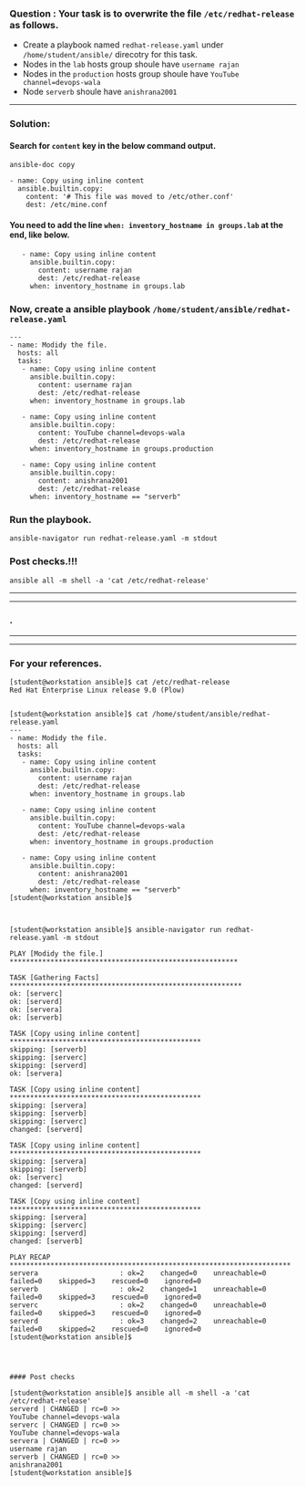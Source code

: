 ### Question : Your task is to overwrite the file `/etc/redhat-release` as follows.
- Create a playbook named `redhat-release.yaml` under `/home/student/ansible/` direcotry for this task.
- Nodes in the `lab` hosts group shoule have `username rajan`
- Nodes in the `production` hosts group shoule have `YouTube channel=devops-wala`
- Node `serverb` shoule have `anishrana2001`
---

### Solution: 

#### Search for `content` key in the below command output.
```
ansible-doc copy
```
```
- name: Copy using inline content
  ansible.builtin.copy:
    content: '# This file was moved to /etc/other.conf'
    dest: /etc/mine.conf
```
#### You need to add the line `when: inventory_hostname in groups.lab` at the end, like below.

```
   - name: Copy using inline content
     ansible.builtin.copy:
       content: username rajan
       dest: /etc/redhat-release
     when: inventory_hostname in groups.lab
```

### Now, create a ansible playbook `/home/student/ansible/redhat-release.yaml`
```
---
- name: Modidy the file.
  hosts: all
  tasks:
   - name: Copy using inline content
     ansible.builtin.copy:
       content: username rajan
       dest: /etc/redhat-release
     when: inventory_hostname in groups.lab
    
   - name: Copy using inline content
     ansible.builtin.copy:
       content: YouTube channel=devops-wala
       dest: /etc/redhat-release
     when: inventory_hostname in groups.production

   - name: Copy using inline content
     ansible.builtin.copy:
       content: anishrana2001
       dest: /etc/redhat-release
     when: inventory_hostname == "serverb"
```
### Run the playbook.
```
ansible-navigator run redhat-release.yaml -m stdout
```

### Post checks.!!!
```
ansible all -m shell -a 'cat /etc/redhat-release'
```
---
---
### .
---
---

### For your references. 

```
[student@workstation ansible]$ cat /etc/redhat-release 
Red Hat Enterprise Linux release 9.0 (Plow)


[student@workstation ansible]$ cat /home/student/ansible/redhat-release.yaml
---
- name: Modidy the file.
  hosts: all
  tasks:
   - name: Copy using inline content
     ansible.builtin.copy:
       content: username rajan
       dest: /etc/redhat-release
     when: inventory_hostname in groups.lab
    
   - name: Copy using inline content
     ansible.builtin.copy:
       content: YouTube channel=devops-wala
       dest: /etc/redhat-release
     when: inventory_hostname in groups.production

   - name: Copy using inline content
     ansible.builtin.copy:
       content: anishrana2001
       dest: /etc/redhat-release
     when: inventory_hostname == "serverb"
[student@workstation ansible]$



[student@workstation ansible]$ ansible-navigator run redhat-release.yaml -m stdout

PLAY [Modidy the file.] ********************************************************

TASK [Gathering Facts] *********************************************************
ok: [serverc]
ok: [serverd]
ok: [servera]
ok: [serverb]

TASK [Copy using inline content] ***********************************************
skipping: [serverb]
skipping: [serverc]
skipping: [serverd]
ok: [servera]

TASK [Copy using inline content] ***********************************************
skipping: [servera]
skipping: [serverb]
skipping: [serverc]
changed: [serverd]

TASK [Copy using inline content] ***********************************************
skipping: [servera]
skipping: [serverb]
ok: [serverc]
changed: [serverd]

TASK [Copy using inline content] ***********************************************
skipping: [servera]
skipping: [serverc]
skipping: [serverd]
changed: [serverb]

PLAY RECAP *********************************************************************
servera                    : ok=2    changed=0    unreachable=0    failed=0    skipped=3    rescued=0    ignored=0   
serverb                    : ok=2    changed=1    unreachable=0    failed=0    skipped=3    rescued=0    ignored=0   
serverc                    : ok=2    changed=0    unreachable=0    failed=0    skipped=3    rescued=0    ignored=0   
serverd                    : ok=3    changed=2    unreachable=0    failed=0    skipped=2    rescued=0    ignored=0   
[student@workstation ansible]$ 




#### Post checks

[student@workstation ansible]$ ansible all -m shell -a 'cat /etc/redhat-release'
serverd | CHANGED | rc=0 >>
YouTube channel=devops-wala
serverc | CHANGED | rc=0 >>
YouTube channel=devops-wala
servera | CHANGED | rc=0 >>
username rajan
serverb | CHANGED | rc=0 >>
anishrana2001
[student@workstation ansible]$ 
```

